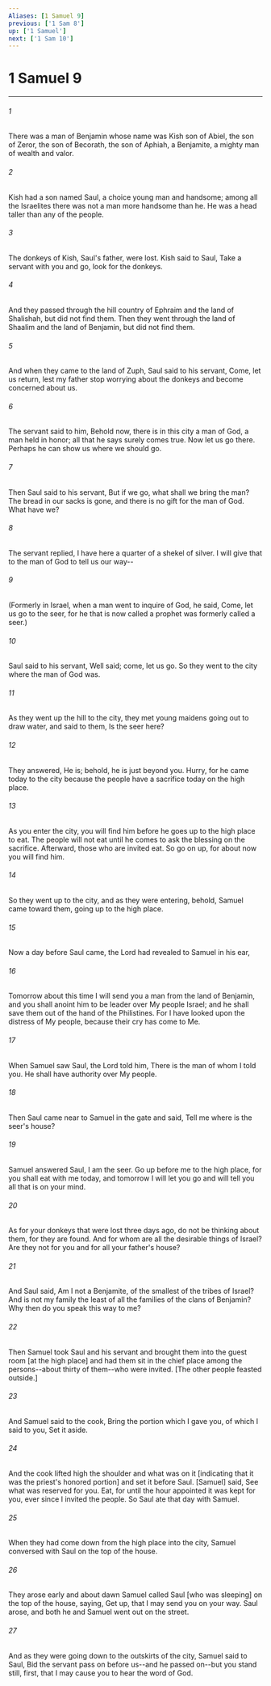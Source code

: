 ```yaml
---
Aliases: [1 Samuel 9]
previous: ['1 Sam 8']
up: ['1 Samuel']
next: ['1 Sam 10']
---
```

# 1 Samuel 9

***














###### 1 






There was a man of Benjamin whose name was Kish son of Abiel, the son of Zeror, the son of Becorath, the son of Aphiah, a Benjamite, a mighty man of wealth and valor. 













###### 2 






Kish had a son named Saul, a choice young man and handsome; among all the Israelites there was not a man more handsome than he. He was a head taller than any of the people. 













###### 3 






The donkeys of Kish, Saul's father, were lost. Kish said to Saul, Take a servant with you and go, look for the donkeys. 













###### 4 






And they passed through the hill country of Ephraim and the land of Shalishah, but did not find them. Then they went through the land of Shaalim and the land of Benjamin, but did not find them. 













###### 5 






And when they came to the land of Zuph, Saul said to his servant, Come, let us return, lest my father stop worrying about the donkeys and become concerned about us. 













###### 6 






The servant said to him, Behold now, there is in this city a man of God, a man held in honor; all that he says surely comes true. Now let us go there. Perhaps he can show us where we should go. 













###### 7 






Then Saul said to his servant, But if we go, what shall we bring the man? The bread in our sacks is gone, and there is no gift for the man of God. What have we? 













###### 8 






The servant replied, I have here a quarter of a shekel of silver. I will give that to the man of God to tell us our way-- 













###### 9 






(Formerly in Israel, when a man went to inquire of God, he said, Come, let us go to the seer, for he that is now called a prophet was formerly called a seer.) 













###### 10 






Saul said to his servant, Well said; come, let us go. So they went to the city where the man of God was. 













###### 11 






As they went up the hill to the city, they met young maidens going out to draw water, and said to them, Is the seer here? 













###### 12 






They answered, He is; behold, he is just beyond you. Hurry, for he came today to the city because the people have a sacrifice today on the high place. 













###### 13 






As you enter the city, you will find him before he goes up to the high place to eat. The people will not eat until he comes to ask the blessing on the sacrifice. Afterward, those who are invited eat. So go on up, for about now you will find him. 













###### 14 






So they went up to the city, and as they were entering, behold, Samuel came toward them, going up to the high place. 













###### 15 






Now a day before Saul came, the Lord had revealed to Samuel in his ear, 













###### 16 






Tomorrow about this time I will send you a man from the land of Benjamin, and you shall anoint him to be leader over My people Israel; and he shall save them out of the hand of the Philistines. For I have looked upon the distress of My people, because their cry has come to Me. 













###### 17 






When Samuel saw Saul, the Lord told him, There is the man of whom I told you. He shall have authority over My people. 













###### 18 






Then Saul came near to Samuel in the gate and said, Tell me where is the seer's house? 













###### 19 






Samuel answered Saul, I am the seer. Go up before me to the high place, for you shall eat with me today, and tomorrow I will let you go and will tell you all that is on your mind. 













###### 20 






As for your donkeys that were lost three days ago, do not be thinking about them, for they are found. And for whom are all the desirable things of Israel? Are they not for you and for all your father's house? 













###### 21 






And Saul said, Am I not a Benjamite, of the smallest of the tribes of Israel? And is not my family the least of all the families of the clans of Benjamin? Why then do you speak this way to me? 













###### 22 






Then Samuel took Saul and his servant and brought them into the guest room [at the high place] and had them sit in the chief place among the persons--about thirty of them--who were invited. [The other people feasted outside.] 













###### 23 






And Samuel said to the cook, Bring the portion which I gave you, of which I said to you, Set it aside. 













###### 24 






And the cook lifted high the shoulder and what was on it [indicating that it was the priest's honored portion] and set it before Saul. [Samuel] said, See what was reserved for you. Eat, for until the hour appointed it was kept for you, ever since I invited the people. So Saul ate that day with Samuel. 













###### 25 






When they had come down from the high place into the city, Samuel conversed with Saul on the top of the house. 













###### 26 






They arose early and about dawn Samuel called Saul [who was sleeping] on the top of the house, saying, Get up, that I may send you on your way. Saul arose, and both he and Samuel went out on the street. 













###### 27 






And as they were going down to the outskirts of the city, Samuel said to Saul, Bid the servant pass on before us--and he passed on--but you stand still, first, that I may cause you to hear the word of God.
